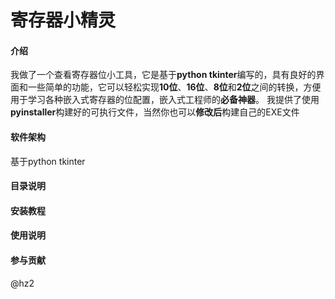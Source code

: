 # **寄存器小精灵**

#### 介绍
我做了一个查看寄存器位小工具，它是基于**python tkinter**编写的，具有良好的界面和一些简单的功能，它可以轻松实现**10位**、**16位**、**8位**和**2位**之间的转换，方便用于学习各种嵌入式寄存器的位配置，嵌入式工程师的**必备神器**。
我提供了使用**pyinstaller**构建好的可执行文件，当然你也可以**修改后**构建自己的EXE文件

#### 软件架构
基于python tkinter

#### 目录说明

#### 安装教程

#### 使用说明

#### 参与贡献
@hz2 
